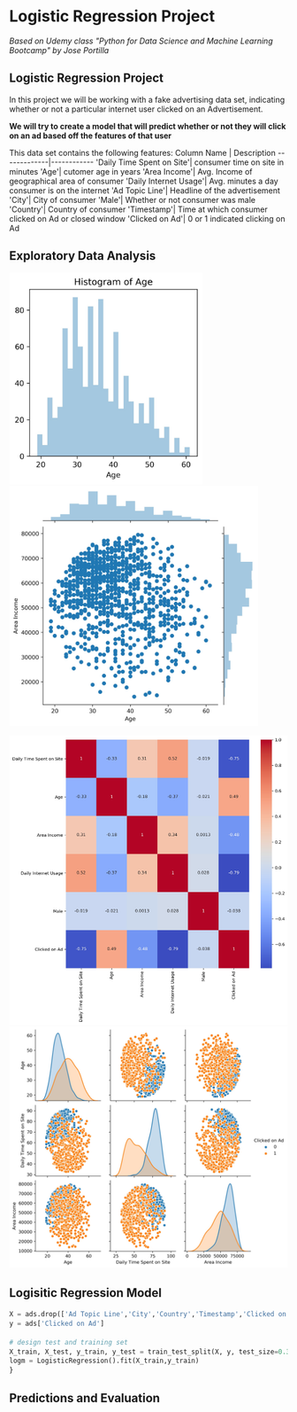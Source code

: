 # Logistic Regression Project
*Based on Udemy class "Python for Data Science and Machine Learning Bootcamp" by Jose Portilla*

## Logistic Regression Project ##
In this project we will be working with a fake advertising data set, indicating whether or not a particular internet user clicked on an Advertisement. 

__We will try to create a model that will predict whether or not they will click on an ad based off the features of that user__

This data set contains the following features:
Column Name | Description
-------------|------------
'Daily Time Spent on Site'| consumer time on site in minutes
'Age'| cutomer age in years
'Area Income'| Avg. Income of geographical area of consumer
'Daily Internet Usage'| Avg. minutes a day consumer is on the internet
'Ad Topic Line'| Headline of the advertisement
'City'| City of consumer
'Male'| Whether or not consumer was male
'Country'| Country of consumer
'Timestamp'| Time at which consumer clicked on Ad or closed window
'Clicked on Ad'| 0 or 1 indicated clicking on Ad

## Exploratory Data Analysis ## 

<img src="https://github.com/nasriv/Udemy_LogisiticRegression/blob/master/AgeHist.jpg" width="350"> <img src="https://github.com/nasriv/Udemy_LogisiticRegression/blob/master/Joint_AgeAreaIncome.jpg" width="450"> 

<img src="https://github.com/nasriv/Udemy_LogisiticRegression/blob/master/heatmap.jpg" width="700">

<img src="https://github.com/nasriv/Udemy_LogisiticRegression/blob/master/pairplot.jpg" width="700">

## Logisitic Regression Model ## 
``` python {
X = ads.drop(['Ad Topic Line','City','Country','Timestamp','Clicked on Ad'],axis=1)
y = ads['Clicked on Ad']

# design test and training set
X_train, X_test, y_train, y_test = train_test_split(X, y, test_size=0.3, random_state=101)
logm = LogisticRegression().fit(X_train,y_train)
}
```
## Predictions and Evaluation ##

